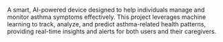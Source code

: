 A smart, AI-powered device designed to help individuals manage and monitor asthma symptoms effectively. This project leverages machine learning to track, analyze, and predict asthma-related health patterns, providing real-time insights and alerts for both users and their caregivers.
